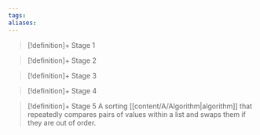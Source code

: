 ```yaml
---
tags:
aliases:
---
```


> [!definition]+ Stage 1
>

> [!definition]+ Stage 2
>

> [!definition]+ Stage 3
>

> [!definition]+ Stage 4
>

> [!definition]+ Stage 5
> A sorting [[content/A/Algorithm|algorithm]] that repeatedly compares pairs of values within a list and swaps them if they are out of order.



